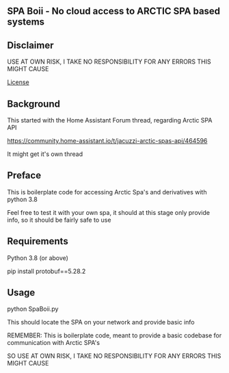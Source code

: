 ## SPA Boii - No cloud access to ARCTIC SPA based systems
## Disclaimer
USE AT OWN RISK, I TAKE NO RESPONSIBILITY FOR ANY ERRORS THIS MIGHT CAUSE

[License](License.md)

## Background 
This started with the Home Assistant Forum thread, regarding Arctic SPA API

https://community.home-assistant.io/t/jacuzzi-arctic-spas-api/464596

It might get it's own thread

## Preface

This is boilerplate code for accessing Arctic Spa's and derivatives with python 3.8

Feel free to test it with your own spa, it should at this stage only provide info, so it should be fairly safe to use

## Requirements
Python 3.8 (or above)

pip install protobuf==5.28.2

## Usage
python SpaBoii.py

This should locate the SPA on your network and provide basic info

REMEMBER: This is boilerplate code, meant to provide a basic codebase for communication with Arctic SPA's

SO USE AT OWN RISK, I TAKE NO RESPONSIBILITY FOR ANY ERRORS THIS MIGHT CAUSE




